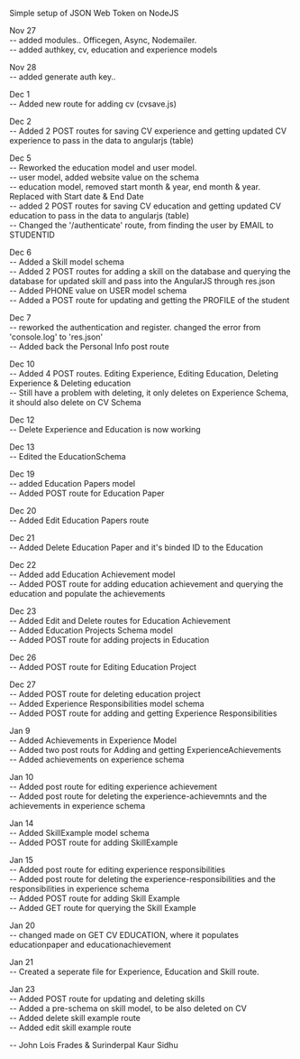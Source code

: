 Simple setup of JSON Web Token on NodeJS <br>


Nov 27 <br>
-- added modules.. Officegen, Async, Nodemailer. <br>
-- added authkey, cv, education and experience models <br>

Nov 28 <br>
-- added generate auth key.. <br>

Dec 1 <br>
-- Added new route for adding cv (cvsave.js) <br>

Dec 2 <br>
-- Added 2 POST routes for saving CV experience and getting updated CV experience to pass in the data to angularjs (table) <br>

Dec 5 <br>
-- Reworked the education model and user model. <br>
  -- user model, added website value on the schema <br>
  -- education model, removed start month & year, end month & year. Replaced with Start date & End Date <br>
-- added 2 POST routes for saving CV education and getting updated CV education to pass in the data to angularjs (table) <br>
-- Changed the '/authenticate' route, from finding the user by EMAIL to STUDENTID <br>

Dec 6 <br>
-- Added a Skill model schema <br>
-- Added 2 POST routes for adding a skill on the database and querying the database for updated skill and pass into the AngularJS through res.json <br>
-- Added PHONE value on USER model schema <br>
-- Added a POST route for updating and getting the PROFILE of the student <br>

Dec 7 <br>
-- reworked the authentication and register. changed the error from 'console.log' to 'res.json' <br>
-- Added back the Personal Info post route <br>

Dec 10 <br>
-- Added 4 POST routes. Editing Experience, Editing Education, Deleting Experience & Deleting education <br>
-- Still have a problem with deleting, it only deletes on Experience Schema, it should also delete on CV Schema <br>

Dec 12 <br>
-- Delete Experience and Education is now working <br>

Dec 13 <br>
-- Edited the EducationSchema <br>

Dec 19 <br>
-- added Education Papers model <br>
-- Added POST route for Education Paper <br>

Dec 20 <br>
-- Added Edit Education Papers route <br>

Dec 21 <br>
-- Added Delete Education Paper and it's binded ID to the Education <br>

Dec 22 <br>
-- Added add Education Achievement model <br>
-- Added POST route for adding education achievement and querying the education and populate the achievements <br>

Dec 23 <br>
-- Added Edit and Delete routes for Education Achievement <br>
-- Added Education Projects Schema model <br>
-- Added POST route for adding projects in Education <br>

Dec 26 <br>
-- Added POST route for Editing Education Project <br>

Dec 27 <br>
-- Added POST route for deleting education project <br>
-- Added Experience Responsibilities model schema <br>
-- Added POST route for adding and getting Experience Responsibilities <br>

Jan 9 <br>
-- Added Achievements in Experience Model<br>
-- Added two post routs for Adding and getting ExperienceAchievements<br>
-- Added achievements on experience schema<br>

Jan 10 <br>
-- Added post route for editing experience achievement <br>
-- Added post route for deleting the experience-achievemnts and the achievements in experience schema <br>

Jan 14 <br>
-- Added SkillExample model schema <br>
-- Added POST route for adding SkillExample <br>



Jan 15 <br>
-- Added post route for editing experience responsibilities <br>
-- Added post route for deleting the experience-responsibilities and the responsibilities in experience schema <br>
-- Added POST route for adding Skill Example <br>
-- Added GET route for querying the Skill Example <br>


Jan 20 <br>
-- changed made on GET CV EDUCATION, where it populates educationpaper and educationachievement <br>

Jan 21 <br>
-- Created a seperate file for Experience, Education and Skill route. <br>

Jan 23 <br>
-- Added POST route for updating and deleting skills <br>
-- Added a pre-schema on skill model, to be also deleted on CV <br>
-- Added delete skill example route <br>
-- Added edit skill example route <br>

-- John Lois Frades & Surinderpal Kaur Sidhu

